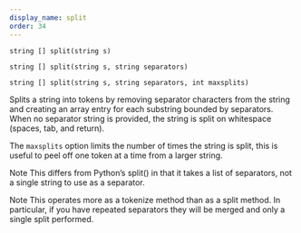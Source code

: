```yaml
---
display_name: split
order: 34
---
```

`string [] split(string s)`

`string [] split(string s, string separators)`

`string [] split(string s, string separators, int maxsplits)`

Splits a string into tokens by removing separator characters from the string
and creating an array entry for each substring bounded by separators. When no
separator string is provided, the string is split on whitespace (spaces, tab,
and return).

The `maxsplits` option limits the number of times the string is split,
this is useful to peel off one token at a time from a larger string.

Note
This differs from Python’s split() in that it takes a list of separators, not a single string to use as a separator.

Note
This operates more as a tokenize method than as a split method.
In particular, if you have repeated separators they will be merged
and only a single split performed.

